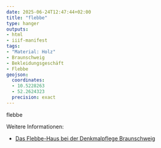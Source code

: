 ```yaml
---
date: 2025-06-24T12:47:44+02:00
title: "flebbe"
type: hanger
outputs:
- html
- iiif-manifest
tags:
- "Material: Holz"
- Braunschweig
- Bekleidungsgeschäft
- Flebbe
geojson:
  coordinates:
  - 10.5228263
  - 52.2624323
  precision: exact
---
```

flebbe


<div class="notes">
Weitere Informationen:
<ul>
<li><a href="https://www.braunschweig.de/leben/stadtplanung_bauen/stadtbild_denkmalpflege/denkmalpflege/Datenblatt_Flebbe_Internet.pdf">Das Flebbe-Haus bei der Denkmalpflege Braunschweig</a></li>
</ul>
</div>
